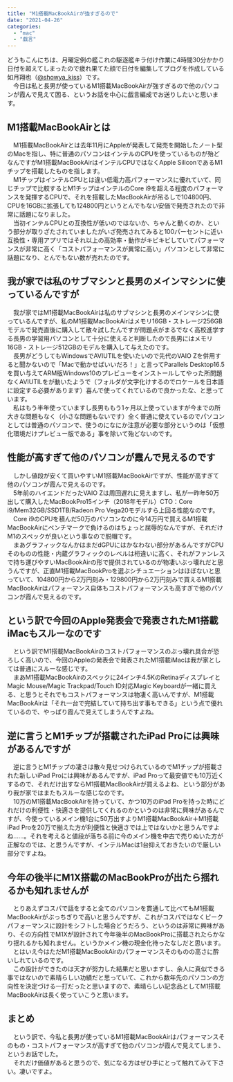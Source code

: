 ```yaml
---
title: "M1搭載MacBookAirが強すぎるので"
date: "2021-04-26"
categories: 
  - "mac"
  - "戯言"
---
```


どうもこんにちは、月曜定例の艦これの駆逐艦キラ付け作業に4時間30分かかり日付を超えてしまったので疲れ果てた顔で日付を編集してブログを作成している如月翔也（[@showya\_kiss](http://twitter.com/showya_kiss)）です。  
　今日は私と長男が使っているM1搭載MacBookAirが強すぎるので他のパソコンが霞んで見えて困る、というお話を中心に戯言編成でお送りしたいと思います。  

## M1搭載MacBookAirとは

　M1搭載MacBookAirとは去年11月にAppleが発表して発売を開始したノート型のMacを指し、特に普通のパソコンはインテルのCPUを使っているものが殆どなんですがM1搭載MacBookAirはインテルCPUではなくApple SiliconであるM1チップを搭載したものを指します。  
　M1チップはインテルCPUとは違い低電力高パフォーマンスに優れていて、同じチップで比較するとM1チップはインテルのCore i9を超える程度のパフォーマンスを発揮するCPUで、それを搭載したMacBookAirが吊るしで104800円、CPUを16GBに拡張しても124800円というとんでもない安価で発売されたので非常に話題になりました。  
　当初インテルCPUとの互換性が低いのではないか、ちゃんと動くのか、という部分が取りざたされていましたがいざ発売されてみると100パーセントに近い互換性・専用アプリではそれ以上の高効率・動作がキビキビしていてパフォーマンスが非常に高く「コストパフォーマンスが異常に高い」パソコンとして非常に話題になり、とんでもない数が売れたのです。  

## 我が家では私のサブマシンと長男のメインマシンに使っているんですが

　我が家ではM1搭載MacBookAirは私のサブマシンと長男のメインマシンに使っているんですが、私のM1搭載MacBookAirはメモリ16GB・ストレージ256GBモデルで発売直後に購入して散々試したんですが問題点がまるでなく高校進学する長男の学習用パソコンとして十分に使えると判断したので長男にはメモリ16GB・ストレージ512GBのモデルを購入して与えたのです。  
　長男がどうしてもWindowsでAVIUTILを使いたいので先代のVAIO Zを併用すると聞かないので「Macで動かせばいいだろ！」と言ってParallels Desktop16.5を買い与えてARM版Windows10のプレビューをインストールしてやった所問題なくAVIUTILをが動いたようで（フォルダが文字化けするのでロケールを日本語に設定する必要があります）喜んで使ってくれているので良かったな、と思っています。  
　私はもう半年使っていますし長男ももう1ヶ月以上使っていますが今までの所大きな問題もなく（小さな問題もないです）全く普通に使えているのでパソコンとしては普通のパソコンで、使うのになにか注意が必要な部分というのは「仮想化環境だけプレビュー版である」事を除いて殆どないのです。  

## 性能が高すぎて他のパソコンが霞んで見えるのです

　しかし値段が安くて買いやすいM1搭載MacBookAirですが、性能が高すぎて他のパソコンが霞んで見えるのです。  
　5年前のハイエンドだったVAIO Zは周回遅れに見えますし、私が一昨年50万出して購入したMacBookPro15インチ（2018年モデル）CTO：Core i9/Mem32GB/SSD1TB/Radeon Pro Vega20モデルすら上回る性能なのです。  
　Core i9のCPUを積んだ50万のパソコンなのに今14万円で買えるM1搭載MacBookAirにベンチマークで負けるのはちょっと屈辱的なんですが、それだけM1のスペックが良いという事なので脱帽です。  
　まあグラフィックなんかはまだdGPUにはかなわない部分があるんですがCPUそのものの性能・内蔵グラフィックのレベルは桁違いに高く、それがファンレスで持ち運びやすいMacBookAirの形で提供されているのが物凄いぶっ壊れだと思うんですが、正直M1搭載MacBookProを選ぶシチュエーションはほぼないと思っていて、104800円から2万円刻み・129800円から2万円刻みで買えるM1搭載MacBookAirはパフォーマンス自体もコストパフォーマンスも高すぎで他のパソコンが霞んで見えるのです。  

## という訳で今回のApple発表会で発表されたM1搭載iMacもスルーなのです

　という訳でM1搭載MacBookAirのコストパフォーマンスのぶっ壊れ具合が恐ろしく高いので、今回のAppleの発表会で発表されたM1搭載iMacは我が家としては普通にスルーな感じです。  
　まあM1搭載MacBookAirのスペックに24インチ4.5KのRetinaディスプレイとMagic Mouse/Magic Trackpad/Touch ID対応Magic Keyboardが一緒に買える、と思うとそれでもコストパフォーマンスは物凄く高いんですが、M1搭載MacBookAirは「それ一台で完結していて持ち出す事もできる」という点で優れているので、やっぱり霞んで見えてしまうんですよね。  

## 逆に言うとM1チップが搭載されたiPad Proには興味があるんですが

　逆に言うとM1チップの凄さは散々見せつけられているのでM1チップが搭載された新しいiPad Proには興味があるんですが、iPad Proって最安値でも10万近くするので、それだけ出すならM1搭載MacBookAirが買えるよね、という部分があり我が家ではまたもスルーな感じなのです。  
　10万のM1搭載MacBookAirを持っていて、かつ10万のiPad Proを持った時にどれだけの利便性・快適さを提供してくれるのかというのは非常に興味があるんですが、今使っているメイン機1台に50万出すよりM1搭載MacBookAir＋M1搭載iPad Proを20万で揃えた方が利便性と快適さでは上ではないかと思うんですよね……。それを考えると値段が落ちる前に今のメイン機を中古で売りぬいた方が正解なのでは、と思うんですが、インテルMacは1台抑えておきたいので厳しい部分ですよね。  

## 今年の後半にM1X搭載のMacBookProが出たら揺れるかも知れませんが

　とりあえずコスパで話をすると全てのパソコンを貫通して比べてもM1搭載MacBookAirがぶっちぎりで高いと思うんですが、これがコスパではなくピークパフォーマンスに設計をシフトした場合どうだろう、というのは非常に興味があり、その方向性でM1Xが設計されて今年後半のMacBookProに搭載されたらかなり揺れるかも知れません。というかメイン機の現金化待ったなしだと思います。  
　とはいえ今はただM1搭載MacBookAirのパフォーマンスそのものの高さに酔いしれているのです。  
　この設計ができたのは天才が努力した結果だと思いますし、余人に真似できる事ではないので素晴らしい功績だと思っていて、これから数年先のパソコンの方向性を決定づける一打だったと思いますので、素晴らしい記念品としてM1搭載MacBookAirは長く使っていこうと思います。  

## まとめ

　という訳で、今私と長男が使っているM1搭載MacBookAirはパフォーマンスそのもの・コストパフォーマンスが高すぎて他のパソコンが霞んで見えてしまう、というお話でした。  
　それだけ価値があると思うので、気になる方はぜひ手にとって触れてみて下さい。凄いですよ。

